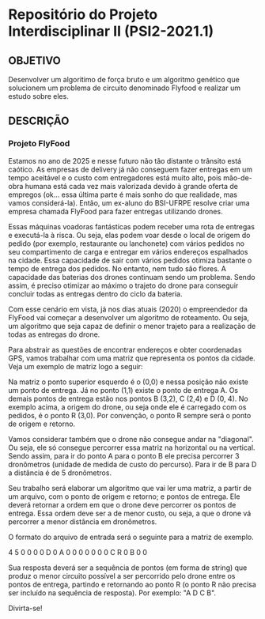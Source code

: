 <h1>Repositório do Projeto Interdisciplinar II (PSI2-2021.1)</h1>

<h2>OBJETIVO</h2>
<p>Desenvolver um algoritimo de força bruto e um algoritmo genético que solucionem um problema de circuito denominado Flyfood e realizar um estudo sobre eles.</p>


<h2>DESCRIÇÃO</h2>

<h3>Projeto FlyFood</h3>

Estamos no ano de 2025 e nesse futuro não tão distante o trânsito está caótico. 
As empresas de delivery já não conseguem fazer entregas em um tempo aceitável e o 
custo com entregadores está muito alto, pois mão-de-obra humana está cada vez mais 
valorizada devido à grande oferta de empregos (ok… essa última parte é mais sonho do 
que realidade, mas vamos considerá-la). Então, um ex-aluno do BSI-UFRPE resolve criar 
uma empresa chamada FlyFood para fazer entregas utilizando drones.

Essas máquinas voadoras fantásticas podem receber uma rota de entregas e executá-la à risca. 
Ou seja, elas podem voar desde o local de origem do pedido (por exemplo, restaurante ou lanchonete)
com vários pedidos no seu compartimento de carga e entregar em vários endereços espalhados na cidade.
Essa capacidade de sair com vários pedidos otimiza bastante o tempo de entrega dos pedidos. 
No entanto, nem tudo são flores. A capacidade das baterias dos drones continuam sendo um problema.
Sendo assim, é preciso otimizar ao máximo o trajeto do drone para conseguir concluir todas as entregas dentro do ciclo da bateria.

Com esse cenário em vista, já nos dias atuais (2020) o empreendedor da FlyFood vai começar
a desenvolver um algoritmo de roteamento. Ou seja, um algoritmo que seja capaz de definir o
menor trajeto para a realização de todas as entregas do drone.

Para abstrair as questões de encontrar endereços e obter coordenadas GPS, vamos trabalhar
com uma matriz que representa os pontos da cidade. Veja um exemplo de matriz logo a seguir:

Na matriz o ponto superior esquerdo é o (0,0) e nessa posição não existe um ponto de entrega.
Já no ponto (1,1) existe o ponto de entrega A. Os demais pontos de entrega estão nos pontos
B (3,2), C (2,4) e D (0, 4). No exemplo acima, a origem do drone, ou seja onde ele é carregado
com os pedidos, é o ponto R (3,0). Por convenção, o ponto R sempre será o ponto de origem e retorno.

Vamos considerar também que o drone não consegue andar na "diagonal". Ou seja, ele só consegue
percorrer essa matriz na horizontal ou na vertical. Sendo assim, para ir do ponto A para o ponto
B ele precisa percorrer 3 dronômetros (unidade de medida de custo do percurso). Para ir de B para
D a distância é de 5 dronômetros.

Seu trabalho será elaborar um algoritmo que vai ler uma matriz, a partir de um arquivo, com o ponto
de origem e retorno; e pontos de entrega. Ele deverá retornar a ordem em que o drone deve percorrer
os pontos de entrega. Essa ordem deve ser a de menor custo, ou seja, a que o drone vá percorrer a menor distância em dronômetros.

O formato do arquivo de entrada será o seguinte para a matriz de exemplo.

4 5
0 0 0 0 D
0 A 0 0 0
0 0 0 0 C
R 0 B 0 0


Sua resposta deverá ser a sequência de pontos (em forma de string) que produz o menor
circuito possível a ser percorrido pelo drone entre os pontos de entrega, partindo e 
retornando ao ponto R (o ponto R não precisa ser incluído na sequência de resposta). Por exemplo: "A D C B".

Divirta-se!
